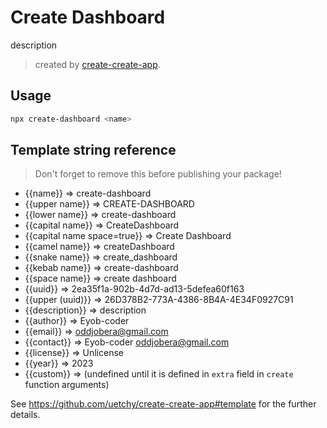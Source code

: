 # Create Dashboard

description

> created by [create-create-app](https://github.com/uetchy/create-create-app).

## Usage

```bash
npx create-dashboard <name>
```

## Template string reference

> Don't forget to remove this before publishing your package!

- {{name}} => create-dashboard
- {{upper name}} => CREATE-DASHBOARD
- {{lower name}} => create-dashboard
- {{capital name}} => CreateDashboard
- {{capital name space=true}} => Create Dashboard
- {{camel name}} => createDashboard
- {{snake name}} => create_dashboard
- {{kebab name}} => create-dashboard
- {{space name}} => create dashboard
- {{uuid}} => 2ea35f1a-902b-4d7d-ad13-5defea60f163
- {{upper (uuid)}} => 26D378B2-773A-4386-8B4A-4E34F0927C91
- {{description}} => description
- {{author}} => Eyob-coder
- {{email}} => oddjobera@gmail.com
- {{contact}} => Eyob-coder <oddjobera@gmail.com>
- {{license}} => Unlicense
- {{year}} => 2023
- {{custom}} =>  (undefined until it is defined in `extra` field in `create` function arguments)

See https://github.com/uetchy/create-create-app#template for the further details.
